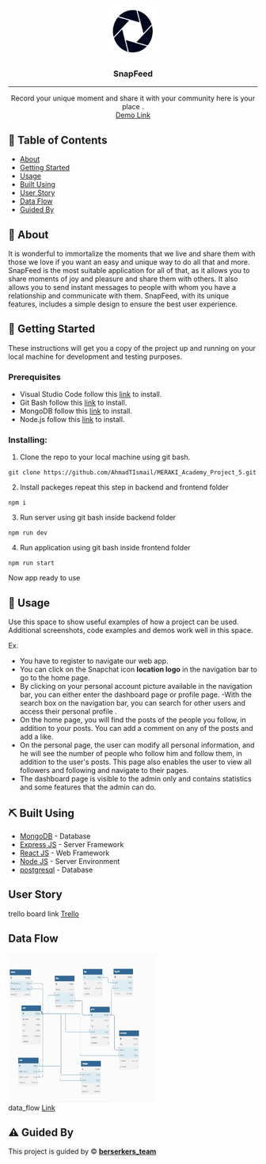 <p align="center">
<a href="https://www.meraki-academy.org" target="_blank" rel="noopener noreferrer">
 <img width="100px" height="100px" borderRadius="50%" src="./frontend/public/icon_readme.png" alt="Project logo">
 </a>
</p>

<h3 align="center">SnapFeed
</h3>

---

<p align="center"> Record your unique moment and share it with your community here is your place .
    <br> 
<a href=''>Demo Link</a>
    <br> 
</p>

## 📝 Table of Contents

- [About](#about)
- [Getting Started](#getting_started)
- [Usage](#usage)
- [Built Using](#built_using)
- [User Story](#user_story)
- [Data Flow](#data_flow)
- [Guided By](#guided_by)

## 🧐 About <a name = "about"></a>

It is wonderful to immortalize the moments that we live and share them with those we love if you want an easy and unique way to do all that and more. SnapFeed is the most suitable application for all of that, as it allows you to share moments of joy and pleasure and share them with others. It also allows you to send instant messages to people with whom you have a relationship and communicate with them. 
SnapFeed, with its unique features, includes a simple design to ensure the best user experience.

## 🏁 Getting Started <a name = "getting_started"></a>

These instructions will get you a copy of the project up and running on your local machine for development and testing purposes.

### Prerequisites

- Visual Studio Code follow this <a href=''>link</a> to install.
- Git Bash follow this <a href=''>link</a> to install.
- MongoDB follow this <a href=''>link</a> to install.
- Node.js follow this <a href=''>link</a> to install.

### Installing:

1. Clone the repo to your local machine using git bash.

```
git clone https://github.com/AhmadTIsmail/MERAKI_Academy_Project_5.git
```

2. Install packeges repeat this step in backend and frontend folder

```
npm i
```

3. Run server using git bash inside backend folder

```
npm run dev
```

4. Run application using git bash inside frontend folder

```
npm run start
```

Now app ready to use

## 🎈 Usage <a name="usage"></a>

Use this space to show useful examples of how a project can be used. Additional screenshots, code examples and demos work well in this space. 

Ex.

- You have to register to navigate our web app.
- You can click on the Snapchat icon **location logo** in the navigation bar to go to the home page.
- By clicking on your personal account picture available in the navigation bar, you can either enter the dashboard page or profile page.
-With the search box on the navigation bar, you can search for other users and access their personal profile .
- On the home page, you will find the posts of the people you follow, in addition to your posts. You can add a comment on any of the posts and add a like.
- On the personal page, the user can modify all personal information, and he will see the number of people who follow him and follow them, in addition to the user's posts. This page also enables the user to view all followers and following and navigate to their pages.
- The dashboard page is visible to the admin only and contains statistics and some features that the admin can do.


## ⛏️ Built Using <a name = "built_using"></a>

- [MongoDB](https://www.mongodb.com/) - Database
- [Express JS](https://expressjs.com/) - Server Framework
- [React JS](https://https://reactjs.org/) - Web Framework
- [Node JS](https://nodejs.org/en/) - Server Environment
- [postgresql](https://www.postgresql.org/) - Database


## User Story <a name = "#user_story"></a>

trello board link
<a href='https://trello.com/b/cXaFlvWN/project-5'>Trello</a>

## Data Flow <a name = "#data_flow"></a>

<img width=300px height=300px src="./frontend/public/databaseImage.jpg" alt="Diagram"></a>
</br>
data_flow <a href='https://dbdiagram.io/d/642ca1af5758ac5f1726c444'>Link</a>

## ⚠️ Guided By <a name = "guided_by"></a>

This project is guided by ©️ **[berserkers_team](https://github.com/AhmadTIsmail/MERAKI_Academy_Project_5)**